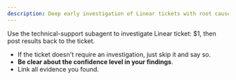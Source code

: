 ```yaml
---
description: Deep early investigation of Linear tickets with root cause analysis
---
```


Use the technical-support subagent to investigate Linear ticket: $1, then post results back to the ticket.

- If the ticket doesn't require an investigation, just skip it and say so.
- **Be clear about the confidence level in your findings**.
- Link all evidence you found.
